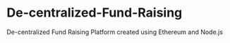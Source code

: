 # De-centralized-Fund-Raising
De-centralized Fund Raising Platform created using Ethereum and Node.js

